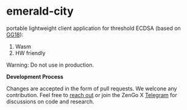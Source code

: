 # emerald-city
portable lightweight client application for threshold ECDSA (based on [GG18](https://eprint.iacr.org/2019/114.pdf)): 
1) Wasm 
2) HW friendly

Warning: Do not use in production.

**Development Process** 

Changes are accepted in the form of pull requests. We welcone any contribution. Feel free to [reach out](mailto:github@kzencorp.com) or join the ZenGo X [Telegram]( https://t.me/joinchat/ET1mddGXRoyCxZ-7) for discussions on code and research.
